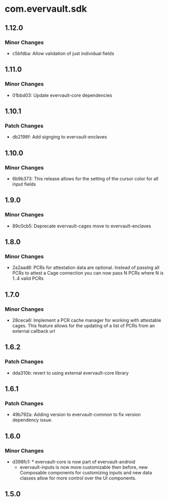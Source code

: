 # com.evervault.sdk

## 1.12.0

### Minor Changes

- c5bfdba: Allow validation of just individual fields

## 1.11.0

### Minor Changes

- 01bbd03: Update evervault-core dependencies

## 1.10.1

### Patch Changes

- db2198f: Add signging to evervault-enclaves

## 1.10.0

### Minor Changes

- 6b9b373: This release allows for the setting of the cursor color for all input fields

## 1.9.0

### Minor Changes

- 89c0cb5: Deprecate evervault-cages move to evervault-enclaves

## 1.8.0

### Minor Changes

- 2a2aad8: PCRs for attestation data are optional. Instead of passing all PCRs to attest a Cage connection you can now pass N PCRs where N is 1..4 valid PCRs

## 1.7.0

### Minor Changes

- 28ceca6: Implement a PCR cache manager for working with attestable cages. This feature allows for the updating of a list of PCRs from an external callback url

## 1.6.2

### Patch Changes

- dda310b: revert to using external evervault-core library

## 1.6.1

### Patch Changes

- 49b792a: Adding version to evervault-common to fix version dependency issue.

## 1.6.0

### Minor Changes

- d398fc1: \* evervault-core is now part of evervault-android
  - evervault-inputs is now more customizable then before, new Composable components for customizing inputs and new data classes
    allow for more control over the UI components.

## 1.5.0
